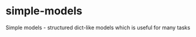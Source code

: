 simple-models
=============

Simple models - structured dict-like models which is useful for many tasks
